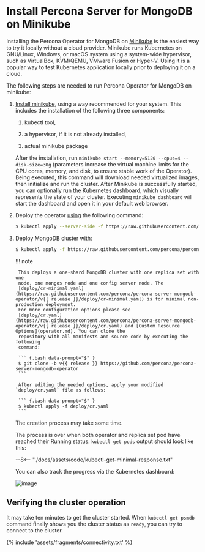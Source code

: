 # Install Percona Server for MongoDB on Minikube

Installing the Percona Operator for MongoDB on [Minikube](https://github.com/kubernetes/minikube)
is the easiest way to try it locally without a cloud provider. Minikube runs
Kubernetes on GNU/Linux, Windows, or macOS system using a system-wide
hypervisor, such as VirtualBox, KVM/QEMU, VMware Fusion or Hyper-V. Using it is
a popular way to test Kubernetes application locally prior to deploying it on a
cloud.

The following steps are needed to run Percona Operator for MongoDB on minikube:

1. [Install minikube](https://kubernetes.io/docs/tasks/tools/install-minikube/), using a way recommended for your system. This includes the installation of the following three components:

    1. kubectl tool,

    2. a hypervisor, if it is not already installed,

    3. actual minikube package

    After the installation, run `minikube start --memory=5120 --cpus=4 --disk-size=30g`
    (parameters increase the virtual machine limits for the CPU cores, memory, and disk,
    to ensure stable work of the Operator). Being executed, this command will
    download needed virtualized images, then initialize and run the
    cluster. After Minikube is successfully started, you can optionally run the
    Kubernetes dashboard, which visually represents the state of your cluster.
    Executing `minikube dashboard` will start the dashboard and open it in your
    default web browser.

2. Deploy the operator [using](https://kubernetes.io/docs/reference/using-api/server-side-apply/) the following command:

    ``` {.bash data-prompt="$" }
    $ kubectl apply --server-side -f https://raw.githubusercontent.com/percona/percona-server-mongodb-operator/v{{ release }}/deploy/bundle.yaml
    ```

3. Deploy MongoDB cluster with:

    ``` {.bash data-prompt="$" }
    $ kubectl apply -f https://raw.githubusercontent.com/percona/percona-server-mongodb-operator/v{{ release }}/deploy/cr-minimal.yaml
    ```

    !!! note

        This deploys a one-shard MongoDB cluster with one replica set with one
        node, one mongos node and one config server node. The
        [deploy/cr-minimal.yaml](https://raw.githubusercontent.com/percona/percona-server-mongodb-operator/v{{ release }}/deploy/cr-minimal.yaml) is for minimal non-production deployment.
        For more configuration options please see
        [deploy/cr.yaml](https://raw.githubusercontent.com/percona/percona-server-mongodb-operator/v{{ release }}/deploy/cr.yaml) and [Custom Resource Options](operator.md). You can clone the
        repository with all manifests and source code by executing the following
        command:

        ``` {.bash data-prompt="$" }
        $ git clone -b v{{ release }} https://github.com/percona/percona-server-mongodb-operator
        ```

        After editing the needed options, apply your modified `deploy/cr.yaml` file as follows:

        ``` {.bash data-prompt="$" }
        $ kubectl apply -f deploy/cr.yaml
        ```

    The creation process may take some time.

    The process is over when both operator and replica set pod
    have reached their Running status. `kubectl get pods` output should look like this:

    --8<-- "./docs/assets/code/kubectl-get-minimal-response.txt"

    You can also track the progress via the Kubernetes dashboard:

    ![image](assets/images/minikube-pods.svg)


## Verifying the cluster operation

It may take ten minutes to get the cluster started. When `kubectl get psmdb`
command finally shows you the cluster status as `ready`, you can try to connect
to the cluster.

{% include 'assets/fragments/connectivity.txt' %}

